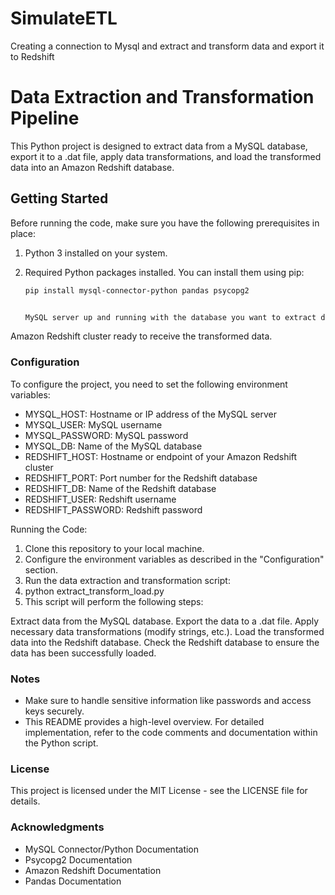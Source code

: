 # SimulateETL
Creating a connection to Mysql and extract and transform data and export it to Redshift

# Data Extraction and Transformation Pipeline

This Python project is designed to extract data from a MySQL database, export it to a .dat file, apply data transformations, and load the transformed data into an Amazon Redshift database.

## Getting Started

Before running the code, make sure you have the following prerequisites in place:

1. Python 3 installed on your system.

2. Required Python packages installed. You can install them using pip:

   ```bash
   pip install mysql-connector-python pandas psycopg2


   MySQL server up and running with the database you want to extract data from.

Amazon Redshift cluster ready to receive the transformed data.

### Configuration
To configure the project, you need to set the following environment variables:

- MYSQL_HOST: Hostname or IP address of the MySQL server
- MYSQL_USER: MySQL username
- MYSQL_PASSWORD: MySQL password
- MYSQL_DB: Name of the MySQL database
- REDSHIFT_HOST: Hostname or endpoint of your Amazon Redshift cluster
- REDSHIFT_PORT: Port number for the Redshift database
- REDSHIFT_DB: Name of the Redshift database
- REDSHIFT_USER: Redshift username
- REDSHIFT_PASSWORD: Redshift password

Running the Code:
1. Clone this repository to your local machine.
2. Configure the environment variables as described in the "Configuration" section.
3. Run the data extraction and transformation script:
4. python extract_transform_load.py
5. This script will perform the following steps:

Extract data from the MySQL database.
Export the data to a .dat file.
Apply necessary data transformations (modify strings, etc.).
Load the transformed data into the Redshift database.
Check the Redshift database to ensure the data has been successfully loaded.

### Notes
- Make sure to handle sensitive information like passwords and access keys securely.
- This README provides a high-level overview. For detailed implementation, refer to the code comments and documentation within the Python script.

### License
This project is licensed under the MIT License - see the LICENSE file for details.

### Acknowledgments
- MySQL Connector/Python Documentation
- Psycopg2 Documentation
- Amazon Redshift Documentation
- Pandas Documentation
